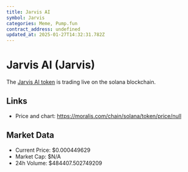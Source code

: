 ```yaml
---
title: Jarvis AI
symbol: Jarvis
categories: Meme, Pump.fun
contract_address: undefined
updated_at: 2025-01-27T14:32:31.782Z
---
```


# Jarvis AI (Jarvis)
The [Jarvis AI token](https://moralis.com/chain/solana/token/price/null) is trading live on the solana blockchain.

## Links
- Price and chart: https://moralis.com/chain/solana/token/price/null

## Market Data
- Current Price: $0.000449629
- Market Cap: $N/A
- 24h Volume: $484407.502749209
